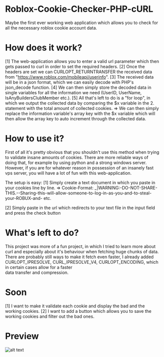 # Roblox-Cookie-Checker-PHP-cURL
Maybe the first ever working web application which allows you to check for all the necessary roblox cookie account data.

# How does it work?
[1] The web-application allows you to enter a valid url parameter which then gets passed to curl in order to set the required headers.
[2] Once the headers are set we can CURLOPT_RETURNTRANSFER the received data from "https://www.roblox.com/mobileapi/userinfo".
[3] The received data will be in a json format, which we can easily decode with PHP's json_decode function.
[4] We can then simply store the decoded data in single variables for all the information we need (UserID, UserName, IsAnyBuildersClubMember etc.).
[5] All that's left to do is a "for loop", in which we output the collected data by comparing the $x variable in the 2. statement with the total amount of collected cookies.
=> We can then simply replace the information variable's array key with the $x variable which will then allow the array key to auto increment through the collected data.
     
# How to use it?
First of all it's pretty obvious that you shouldn't use this method when trying to validate insane amounts of cookies. 
There are more reliable ways of doing that, for example by using python and a strong windows server.
However, if you are for whatever reason in possession of an insanely fast vps server, you will have a lot of fun with this web-application.
  
The setup is easy:
[1] Simply create a text document in which you paste in your cookies line by line.
      => Cookie-Format: _|WARNING:-DO-NOT-SHARE-THIS.--Sharing-this-will-allow-someone-to-log-in-as-you-and-to-steal-your-ROBUX-and- etc.
  
[2] Simply paste in the url which redirects to your text file in the input field and press the check button

# What's left to do?
This project was more of a fun project, in which I tried to learn more about curl and especially about it's behaviour when fetching huge chunks of data.
There are probably still ways to make it fetch even faster, I already added CURLOPT_IPRESOLVE, CURL_IPRESOLVE_V4, CURLOPT_ENCODING, which in certain cases allow for a faster  
data transfer and compression.
  
# Soon
[1] I want to make it validate each cookie and display the bad and the working cookies.
[2] I want to add a button which allows you to save the working cookies and filter out the bad ones.
  
# Preview
![alt text](https://i.gyazo.com/1b251b1dbe10978ba572175838d4f59f.gif)
